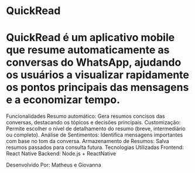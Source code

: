 # QuickRead
# QuickRead é um aplicativo mobile que resume automaticamente as conversas do WhatsApp, ajudando os usuários a visualizar rapidamente os pontos principais das mensagens e a economizar tempo.

Funcionalidades
Resumo automático: Gera resumos concisos das conversas, destacando os tópicos e decisões principais.
Customização: Permite escolher o nível de detalhamento do resumo (breve, intermediário ou completo).
Análise de Sentimentos: Identifica mensagens importantes com base no tom da conversa.
Armazenamento de Resumos: Salva resumos passados para consulta futura.
Tecnologias Utilizadas
Frontend: React Native
Backend: Node.js + ReactNative


Desenvolvido Por: Matheus e Giovanna
